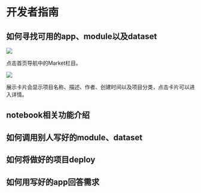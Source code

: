 # 开发者指南

## 如何寻找可用的app、module以及dataset
<img src="./media/nav1.png"  />

点击首页导航中的Market栏目。

<img src="./media/app_eg.png"  />

展示卡片会显示项目名称、描述、作者、创建时间以及项目分类，点击卡片可以进入详情。


## notebook相关功能介绍
## 如何调用别人写好的module、dataset
## 如何将做好的项目deploy
## 如何用写好的app回答需求
